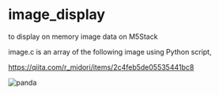 # image_display

to display on memory image data on M5Stack

image.c is an array of the following image using Python script,

<https://qiita.com/r_midori/items/2c4feb5de05535441bc8>

![panda](https://user-images.githubusercontent.com/80155159/210158569-9f3ae086-e112-4b80-89e4-403c7d979afc.jpg)
